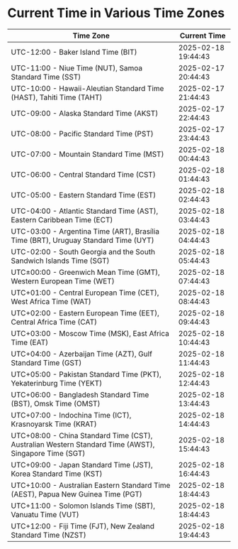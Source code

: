 # Current Time in Various Time Zones

| Time Zone | Current Time |
|-----------|--------------|
| UTC-12:00 - Baker Island Time (BIT) | 2025-02-18 19:44:43 |
| UTC-11:00 - Niue Time (NUT), Samoa Standard Time (SST) | 2025-02-17 20:44:43 |
| UTC-10:00 - Hawaii-Aleutian Standard Time (HAST), Tahiti Time (TAHT) | 2025-02-17 21:44:43 |
| UTC-09:00 - Alaska Standard Time (AKST) | 2025-02-17 22:44:43 |
| UTC-08:00 - Pacific Standard Time (PST) | 2025-02-17 23:44:43 |
| UTC-07:00 - Mountain Standard Time (MST) | 2025-02-18 00:44:43 |
| UTC-06:00 - Central Standard Time (CST) | 2025-02-18 01:44:43 |
| UTC-05:00 - Eastern Standard Time (EST) | 2025-02-18 02:44:43 |
| UTC-04:00 - Atlantic Standard Time (AST), Eastern Caribbean Time (ECT) | 2025-02-18 03:44:43 |
| UTC-03:00 - Argentina Time (ART), Brasília Time (BRT), Uruguay Standard Time (UYT) | 2025-02-18 04:44:43 |
| UTC-02:00 - South Georgia and the South Sandwich Islands Time (SGT) | 2025-02-18 05:44:43 |
| UTC±00:00 - Greenwich Mean Time (GMT), Western European Time (WET) | 2025-02-18 07:44:43 |
| UTC+01:00 - Central European Time (CET), West Africa Time (WAT) | 2025-02-18 08:44:43 |
| UTC+02:00 - Eastern European Time (EET), Central Africa Time (CAT) | 2025-02-18 09:44:43 |
| UTC+03:00 - Moscow Time (MSK), East Africa Time (EAT) | 2025-02-18 10:44:43 |
| UTC+04:00 - Azerbaijan Time (AZT), Gulf Standard Time (GST) | 2025-02-18 11:44:43 |
| UTC+05:00 - Pakistan Standard Time (PKT), Yekaterinburg Time (YEKT) | 2025-02-18 12:44:43 |
| UTC+06:00 - Bangladesh Standard Time (BST), Omsk Time (OMST) | 2025-02-18 13:44:43 |
| UTC+07:00 - Indochina Time (ICT), Krasnoyarsk Time (KRAT) | 2025-02-18 14:44:43 |
| UTC+08:00 - China Standard Time (CST), Australian Western Standard Time (AWST), Singapore Time (SGT) | 2025-02-18 15:44:43 |
| UTC+09:00 - Japan Standard Time (JST), Korea Standard Time (KST) | 2025-02-18 16:44:43 |
| UTC+10:00 - Australian Eastern Standard Time (AEST), Papua New Guinea Time (PGT) | 2025-02-18 18:44:43 |
| UTC+11:00 - Solomon Islands Time (SBT), Vanuatu Time (VUT) | 2025-02-18 18:44:43 |
| UTC+12:00 - Fiji Time (FJT), New Zealand Standard Time (NZST) | 2025-02-18 19:44:43 |
